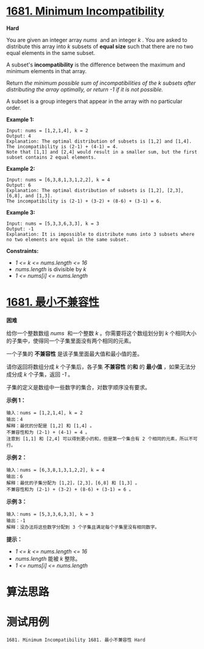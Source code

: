 # [1681. Minimum Incompatibility][enTitle]

**Hard**

You are given an integer array  *nums* ​​​ and an integer  *k* . You are asked to distribute this array into  *k*  subsets of **equal size**  such that there are no two equal elements in the same subset.

A subset's **incompatibility**  is the difference between the maximum and minimum elements in that array.

Return  *the minimum possible sum of incompatibilities of the*  *k*   *subsets after distributing the array optimally, or return*  *-1*  *if it is not possible.* 

A subset is a group integers that appear in the array with no particular order.



**Example 1:** 

```
Input: nums = [1,2,1,4], k = 2
Output: 4
Explanation: The optimal distribution of subsets is [1,2] and [1,4].
The incompatibility is (2-1) + (4-1) = 4.
Note that [1,1] and [2,4] would result in a smaller sum, but the first subset contains 2 equal elements.
```

**Example 2:** 

```
Input: nums = [6,3,8,1,3,1,2,2], k = 4
Output: 6
Explanation: The optimal distribution of subsets is [1,2], [2,3], [6,8], and [1,3].
The incompatibility is (2-1) + (3-2) + (8-6) + (3-1) = 6.

```

**Example 3:** 

```
Input: nums = [5,3,3,6,3,3], k = 3
Output: -1
Explanation: It is impossible to distribute nums into 3 subsets where no two elements are equal in the same subset.

```



**Constraints:** 

-  *1 <= k <= nums.length <= 16*  
-  *nums.length*  is divisible by  *k*  
-  *1 <= nums[i] <= nums.length* 


# [1681. 最小不兼容性][cnTitle]

**困难**

给你一个整数数组  *nums* ​​​ 和一个整数  *k*  。你需要将这个数组划分到  *k*  个相同大小的子集中，使得同一个子集里面没有两个相同的元素。

一个子集的 **不兼容性**  是该子集里面最大值和最小值的差。

请你返回将数组分成  *k*  个子集后，各子集 **不兼容性** 的**和**  的 **最小值**  ，如果无法分成分成  *k*  个子集，返回  *-1*  。

子集的定义是数组中一些数字的集合，对数字顺序没有要求。



**示例 1：** 

```
输入：nums = [1,2,1,4], k = 2
输出：4
解释：最优的分配是 [1,2] 和 [1,4] 。
不兼容性和为 (2-1) + (4-1) = 4 。
注意到 [1,1] 和 [2,4] 可以得到更小的和，但是第一个集合有 2 个相同的元素，所以不可行。
```

**示例 2：** 

```
输入：nums = [6,3,8,1,3,1,2,2], k = 4
输出：6
解释：最优的子集分配为 [1,2]，[2,3]，[6,8] 和 [1,3] 。
不兼容性和为 (2-1) + (3-2) + (8-6) + (3-1) = 6 。

```

**示例 3：** 

```
输入：nums = [5,3,3,6,3,3], k = 3
输出：-1
解释：没办法将这些数字分配到 3 个子集且满足每个子集里没有相同数字。

```



**提示：** 

-  *1 <= k <= nums.length <= 16*  
-  *nums.length*  能被  *k*  整除。 
-  *1 <= nums[i] <= nums.length* 




# 算法思路

# 测试用例
```
1681. Minimum Incompatibility 1681. 最小不兼容性 Hard
```

[enTitle]: https://leetcode.com/problems/minimum-incompatibility/
[cnTitle]: https://leetcode-cn.com/problems/minimum-incompatibility/
